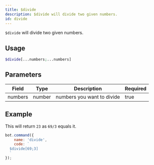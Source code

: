 ```yaml
---
title: $divide
description: $divide will divide two given numbers.
id: divide
---
```


`$divide` will divide two given numbers.

## Usage

```php
$divide[...numbers;...numbers]
```

## Parameters

| Field   | Type   | Description                | Required |
|---------|--------|----------------------------|----------|
| numbers | number | numbers you want to divide | true     |

## Example

This will return `23` as `69/3` equals it.

```javascript
bot.command({
    name: 'divide',
    code: `
  $divide[69;3]
  `
});
```
